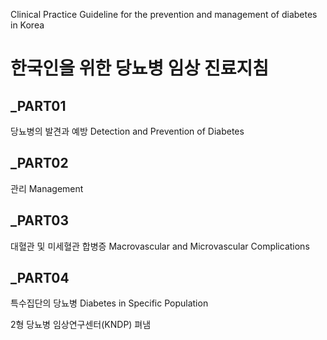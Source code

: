 Clinical Practice Guideline for the prevention and management of diabetes in Korea

# 한국인을 위한 당뇨병 임상 진료지침

## _PART01
당뇨병의 발견과 예방
Detection and Prevention of Diabetes

## _PART02
관리
Management

## _PART03
대혈관 및 미세혈관 합병증
Macrovascular and Microvascular Complications

## _PART04
특수집단의 당뇨병
Diabetes in Specific Population

2형 당뇨병 임상연구센터(KNDP) 펴냄